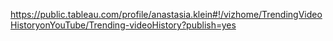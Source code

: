 https://public.tableau.com/profile/anastasia.klein#!/vizhome/TrendingVideoHistoryonYouTube/Trending-videoHistory?publish=yes
